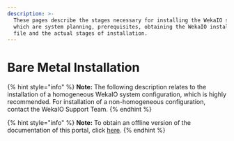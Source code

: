 ```yaml
---
description: >-
  These pages describe the stages necessary for installing the WekaIO system,
  which are system planning, prerequisites, obtaining the WekaIO installation
  file and the actual stages of installation.
---
```


# Bare Metal Installation

{% hint style="info" %}
**Note:** The following description relates to the installation of a homogeneous WekaIO system configuration, which is highly recommended. For installation of a non-homogeneous configuration, contact the WekaIO Support Team.
{% endhint %}

{% hint style="info" %}
**Note:** To obtain an offline version of the documentation of this portal, click [here](https://drive.google.com/open?id=1HwWq3BtaRLT2j9y-hmVO9xzzikpzFb5X).
{% endhint %}



